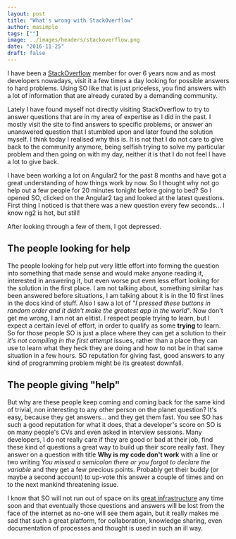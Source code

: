 ```yaml
---
layout: post
title: "What's wrong with StackOverflow"
author: masimplo
tags: [""]
image: ../images/headers/stackoverflow.png
date: "2016-11-25"
draft: false
---
```


I have been a [StackOverflow](http://stackoverflow.com) member for over 6 years now and as most developers nowadays, visit it a few times a day looking for possible answers to hard problems. Using SO like that is just priceless, you find answers with a lot of information that are already curated by a demanding community.

Lately I have found myself not directly visiting StackOverflow to try to answer questions that are in my area of expertise as I did in the past. I mostly visit the site to find answers to specific problems, or answer an unanswered question that I stumbled upon and later found the solution myself.
I think today I realised why this is. It is not that I do not care to give back to the community anymore, being selfish trying to solve my particular problem and then going on with my day, neither it is that I do not feel I have a lot to give back.

I have been working a lot on Angular2 for the past 8 months and have got a great understanding of how things work by now. So I thought why not go help out a few people for 20 minutes tonight before going to bed? So I opened SO, clicked on the Angular2 tag and looked at the latest questions. First thing I noticed is that there was a new question every few seconds... I know ng2 is hot, but still!

After looking through a few of them, I got depressed.

## The people looking for help

The people looking for help put very little effort into forming the question into something that made sense and would make anyone reading it, interested in answering it, but even worse put even less effort looking for the solution in the first place. I am not talking about, something similar has been answered before situations, I am talking about it is in the 10 first lines in the docs kind of stuff.
Also I saw a lot of "_I pressed these buttons in random order and it didn't make the greatest app in the world_". Now don't get me wrong, I am not an elitist. I respect people trying to learn, but I expect a certain level of effort, in order to qualify as some **trying** to learn.
So for those people SO is just a place where they can get a solution to their _it's not compiling in the first attempt_ issues, rather than a place they can use to learn what they heck they are doing and how to not be in that same situation in a few hours.
SO reputation for giving fast, good answers to any kind of programming problem might be its greatest downfall.

## The people giving "help"

But why are these people keep coming and coming back for the same kind of trivial, non interesting to any other person on the planet question? It's easy, because they get answers... and they get them fast. You see SO has such a good reputation for what it does, that a developer's score on SO is on many people's CVs and even asked in interview sessions. Many developers, I do not really care if they are good or bad at their job, find these kind of questions a great way to build up their score really fast. They answer on a question with title **Why is my code don't work** with a line or two writing _You missed a semicolon there or you forgot to declare the variable_ and they get a few precious points. Probably get their buddy (or maybe a second account) to up-vote this answer a couple of times and on to the next mankind threatening issue.

I know that SO will not run out of space on its [great infrastructure](http://nickcraver.com/blog/2016/02/17/stack-overflow-the-architecture-2016-edition/) any time soon and that eventually those questions and answers will be lost from the face of the internet as no-one will see them again, but it really makes me sad that such a great platform, for collaboration, knowledge sharing, even documentation of processes and thought is used in such an ill way.
